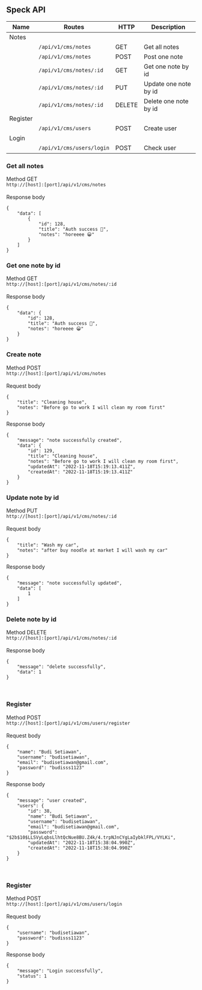 ## Speck API
| Name | Routes | HTTP | Description |
|------|--------|------|-------------|
| Notes      | 
|            | `/api/v1/cms/notes` | GET | Get all notes | Yes |
|            | `/api/v1/cms/notes` | POST | Post one note | Yes |
|            | `/api/v1/cms/notes/:id` | GET | Get one note by id | Yes |
|            | `/api/v1/cms/notes/:id` | PUT | Update one note by id | Yes |
|            | `/api/v1/cms/notes/:id` | DELETE | Delete one note by id | Yes |
| Register   | 
|            | `/api/v1/cms/users` | POST | Create user | Yes |
| Login      | 
|            | `/api/v1/cms/users/login` | POST | Check user | Yes |

### Get all notes
Method GET
<br />
`http://[host]:[port]/api/v1/cms/notes` 
<br />
<br />
Response body <br />
```
{
    "data": [
        {
            "id": 128,
            "title": "Auth success 🥱",
            "notes": "horeeee 😀"
        }
    ]
}
```
### Get one note by id
Method GET
<br />
`http://[host]:[port]/api/v1/cms/notes/:id` 
<br />
<br />
Response body <br />
```
{
    "data": {
        "id": 128,
        "title": "Auth success 🥱",
        "notes": "horeeee 😀"
    }
}
```
### Create note
Method POST
<br />
`http://[host]:[port]/api/v1/cms/notes` 
<br />
<br />
Request body <br />
```
{
    "title": "Cleaning house",
    "notes": "Before go to work I will clean my room first"
}
```
Response body <br />
```
{
    "message": "note successfully created",
    "data": {
        "id": 129,
        "title": "Cleaning house",
        "notes": "Before go to work I will clean my room first",
        "updatedAt": "2022-11-18T15:19:13.411Z",
        "createdAt": "2022-11-18T15:19:13.411Z"
    }
}
```
### Update note by id
Method PUT
<br />
`http://[host]:[port]/api/v1/cms/notes/:id` 
<br />
<br />
Request body <br />
```
{
    "title": "Wash my car",
    "notes": "after buy noodle at market I will wash my car"
}
```
Response body <br />
```
{
    "message": "note successfully updated",
    "data": [
        1
    ]
}
```
### Delete note by id
Method DELETE
<br />
`http://[host]:[port]/api/v1/cms/notes/:id` 
<br />
<br />
Response body <br />
```
{
    "message": "delete successfully",
    "data": 1
}
```

<br />

### Register
Method POST
<br />
`http://[host]:[port]/api/v1/cms/users/register` 
<br />
<br />
Request body <br />
```
{
    "name": "Budi Setiawan",
    "username": "budisetiawan",
    "email": "budisetiawan@gmail.com",
    "password": "budisss1123"
}
```
Response body <br />
```
{
    "message": "user created",
    "users": {
        "id": 38,
        "name": "Budi Setiawan",
        "username": "budisetiawan",
        "email": "budisetiawan@gmail.com",
        "password": "$2b$10$LLSVyLqbsLlhtQcNue8BU.Z4k/4.trpNJnCYgLaIybklFPL/VYLKi",
        "updatedAt": "2022-11-18T15:38:04.990Z",
        "createdAt": "2022-11-18T15:38:04.990Z"
    }
}
```

<br />

### Register
Method POST
<br />
`http://[host]:[port]/api/v1/cms/users/login` 
<br />
<br />
Request body <br />
```
{
    "username": "budisetiawan",
    "password": "budisss1123"
}
```
Response body <br />
```
{
    "message": "Login successfully",
    "status": 1
}
```
